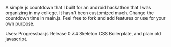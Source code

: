 A simple js countdown that I built for an android hackathon that I was organizing in my college.
It hasn't been customized much. Change the countdown time in main.js. Feel free to fork and add features or use for your own purpose.

Uses: Progressbar.js Release 0.7.4
Skeleton CSS Boilerplate,
and plain old javascript.
